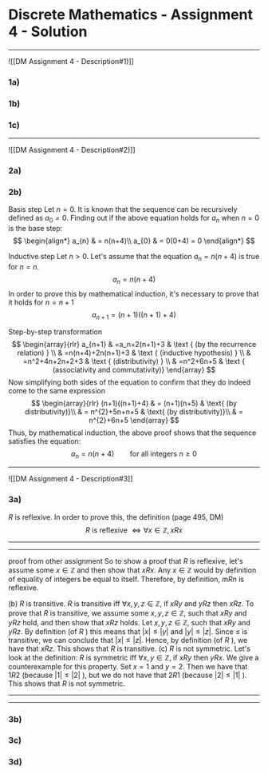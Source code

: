 # Discrete Mathematics - Assignment 4 - Solution

---

![[DM Assignment 4 - Description#1)]]

### 1a)


### 1b)


### 1c)

---

![[DM Assignment 4 - Description#2)]]

### 2a)


### 2b)

Basis step
Let $n=0$. It is known that the sequence can be recursively defined as $a_0=0$. Finding out if the above equation holds for $a_n$ when $n=0$ is the base step: 
$$
\begin{align*}
a_{n} & = n(n+4)\\
a_{0} & = 0(0+4) = 0
\end{align*}
$$

Inductive step
Let $n > 0$. Let's assume that the equation $a_n=n(n+4)$ is true for $n=n$.
$$
a_n=n(n+4)
$$
In order to prove this by mathematical induction, it's necessary to prove that it holds for $n=n+1$
$$
a_{n+1}=(n+1)((n+1)+4)
$$

Step-by-step transformation
$$
\begin{array}{rlr}
a_{n+1} & =a_n+2(n+1)+3 & \text { (by the recurrence relation) } \\
& =n(n+4)+2n(n+1)+3 & \text { (inductive hypothesis) } \\
& =n^2+4n+2n+2+3 & \text { (distributivity) } \\
& =n^2+6n+5 & \text { (associativity and commutativity)}
\end{array}
$$
Now simplifying both sides of the equation to confirm that they do indeed come to the same expression
$$
\begin{array}{rlr}
(n+1)((n+1)+4) & = (n+1)(n+5) & \text{ (by distributivity)}\\
& = n^{2}+5n+n+5 & \text{ (by distributivity)}\\
& = n^{2}+6n+5
\end{array}
$$
Thus, by mathematical induction, the above proof shows that the sequence satisfies the equation: 
$$a_n = n(n+4) \qquad \text{for all integers } n \ge 0$$

---

![[DM Assignment 4 - Description#3]]

### 3a)
$R$ is reflexive. 
In order to prove this, the definition (page 495, DM)
$$
R \text{ is reflexive } \iff \forall x \in \mathbb{Z},  x R x
$$

---
---

proof from other assignment
So to show a proof that $R$ is reflexive, let's assume some $x \in \mathbb{Z}$ and then show that $x R x$. Any $x \in \mathbb{Z}$ would by definition of equality of integers be equal to itself. 
Therefore, by definition, $m R n$ is reflexive.

(b) $R$ is transitive. 
$R$ is transitive iff $\forall x, y, z \in \mathbb{Z}$, if $x R y$ and $y R z$ then $x R z$.
To prove that $R$ is transitive, we assume some $x, y, z \in \mathbb{Z}$, such that $x R y$ and $y R z$ hold, and then show that $x R z$ holds.
Let $x, y, z \in \mathbb{Z}$, such that $x R y$ and $y R z$. By definition (of $R$ ) this means that $|x| \leq|y|$ and $|y| \leq|z|$. Since $\leq$ is transitive, we can conclude that $|x| \leq|z|$. Hence, by definition (of $R$ ), we have that $x R z$.
This shows that $R$ is transitive.
(c) $R$ is not symmetric. Let's look at the definition:
$R$ is symmetric iff $\forall x, y \in \mathbb{Z}$, if $x R y$ then $y R x$.
We give a counterexample for this property. Set $x=1$ and $y=2$. Then we have that $1 R 2$ (because $|1| \leq|2|$ ), but we do not have that $2 R 1$ (because $|2| \leq|1|$ ). This shows that $R$ is not symmetric.

---
---

### 3b)


### 3c)


### 3d)


